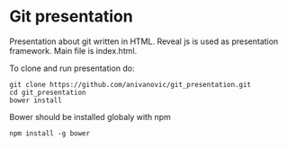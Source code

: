 # Git presentation

Presentation about git written in HTML.
Reveal js is used as presentation framework.
Main file is index.html.

To clone and run presentation do:

    git clone https://github.com/anivanovic/git_presentation.git
    cd git_presentation
    bower install
    
Bower should be installed globaly with npm

    npm install -g bower
